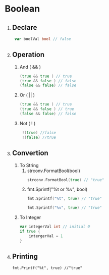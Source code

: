 # Boolean

1. ## Declare
   ```go
    var boolVal bool // false
   ```
2. ## Operation
   1. And ( && )
        ```go
        (true && true ) // true
        (true && false ) // false
        (false && false) // false
        ```
   2. Or ( || )
         ```go
        (true && true ) // true
        (true && false ) // true
        (false && false) // false
        ```
   3. Not ( ! )
       ```go
        !(true) //false
        !(false) //true
        ``` 
3. ## Convertion
   1. To String
      1. strconv.FormatBool(bool)
            ```go
            strconv.FormatBool(true) // "true"
            ```  
      2. fmt.Sprintf("%t or %v", bool)
            ```go
            fmt.Sprintf("%t", true) // "true"

            fmt.Sprintf("%v", true) // "true"            
            ``` 
    2. To Integer
       ```go
       var integerVal int // initial 0
       if true {
           intergerVal = 1
       }
       ``` 
4. ## Printing
   ```golang
   fmt.Printf("%t", true) //"true"
   ```
